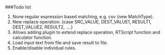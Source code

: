 
###Todo list

1. None regular expression based matching, e.g. csv (new MatchType).
2. New replace operation:
{case SRC_VALUE, DEST_VALUE1, RESULT1, DEST_VALUE2, RESULT2, ....}
3. Allows adding plugin to extend replace operation, RTScript function and calculator function.
4. Load input text from file and save result to file.
5. Enable/disable individual rules.
